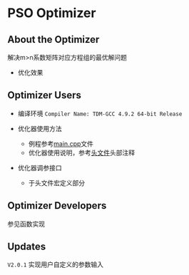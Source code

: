 # PSO Optimizer

## About the Optimizer 
解决m>n系数矩阵对应方程组的最优解问题

* 优化效果
![]()

## Optimizer Users
* 编译环境
`Compiler Name: TDM-GCC 4.9.2 64-bit Release`

* 优化器使用方法
    * 例程参考[main.cpp](https://github.com/TANGBEN7/PSO-Optimizer/blob/master/optimizer_main.cpp)文件
    * 优化器使用说明，参考[头文件](https://github.com/TANGBEN7/PSO-Optimizer/blob/master/optimizer.h)头部注释
* 优化器调参接口
    * 于头文件宏定义部分

## Optimizer Developers
参见函数实现

## Updates

`V2.0.1`
实现用户自定义的参数输入    

